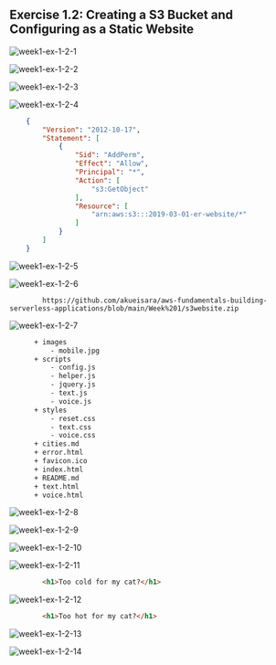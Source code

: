 ## Exercise 1.2: Creating a S3 Bucket and Configuring as a Static Website

![week1-ex-1-2-1](week1-ex-1-2-1.png)

![week1-ex-1-2-2](week1-ex-1-2-2.png)

![week1-ex-1-2-3](week1-ex-1-2-3.png)

![week1-ex-1-2-4](week1-ex-1-2-4.png)

```json
    {
        "Version": "2012-10-17",
        "Statement": [
            {
                "Sid": "AddPerm",
                "Effect": "Allow",
                "Principal": "*",
                "Action": [
                    "s3:GetObject"
                ],
                "Resource": [
                    "arn:aws:s3:::2019-03-01-er-website/*"
                ]
            }
        ]
    }
```

![week1-ex-1-2-5](week1-ex-1-2-5.png)

![week1-ex-1-2-6](week1-ex-1-2-6.png)

```
		https://github.com/akueisara/aws-fundamentals-building-serverless-applications/blob/main/Week%201/s3website.zip
```

![week1-ex-1-2-7](week1-ex-1-2-7.png)

```sh
      + images
          - mobile.jpg
      + scripts
          - config.js
          - helper.js
          - jquery.js
          - text.js
          - voice.js
      + styles
          - reset.css
          - text.css
          - voice.css
      + cities.md
      + error.html
      + favicon.ico
      + index.html
      + README.md
      + text.html
      + voice.html
```

![week1-ex-1-2-8](week1-ex-1-2-8.png)

![week1-ex-1-2-9](week1-ex-1-2-9.png)

![week1-ex-1-2-10](week1-ex-1-2-10.png)

![week1-ex-1-2-11](week1-ex-1-2-11.png)

```html
		<h1>Too cold for my cat?</h1>
```

![week1-ex-1-2-12](week1-ex-1-2-12.png)

```html
		<h1>Too hot for my cat?</h1>
```

![week1-ex-1-2-13](week1-ex-1-2-13.png)

![week1-ex-1-2-14](week1-ex-1-2-14.png)
